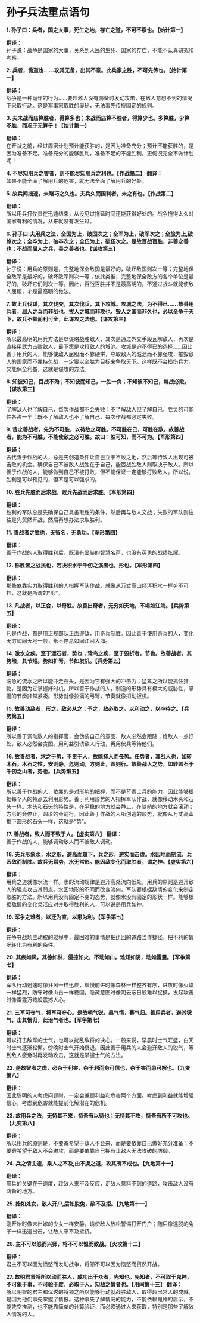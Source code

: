 # 孙子兵法重点语句

**1. 孙子曰：兵者，国之大事，死生之地，存亡之道，不可不察也。【始计第一】**

**翻译：**  
孙子说：战争是国家的大事，关系到人民的生死、国家的存亡，不能不认真研究和考察。

**2. 兵者，诡道也……攻其无备，出其不意。此兵家之胜，不可先传也。【始计第一】**

**翻译：**  
战争是一种诡诈的行为……要趁敌人没有防备时发动攻击，在敌人意想不到的情况下采取行动。这是军事家取胜的奥秘，无法事先传授固定的规则。

**3. 夫未战而庙算胜者，得算多也；未战而庙算不胜者，得算少也。多算胜，少算不胜，而况于无算乎！【始计第一】**

**翻译：**  
在开战之前，经过周密计划预计能获胜的，是因为准备充分；预计不能获胜的，是因为准备不足。准备充分的能够胜利，准备不足的不能胜利，更何况完全不做计划呢！

**4. 不尽知用兵之害者，则不能尽知用兵之利也。【作战第二】**
**翻译：**  
如果不能全面了解用兵的危害，就无法全面了解用兵的好处。

**5. 故兵闻拙速，未睹巧之久也。夫兵久而国利者，未之有也。【作战第二】**

**翻译：**  
所以用兵打仗贵在迅速结束，从没见过拖延时间还能获得好处的。战争拖得太久对国家有利的情况，从来就没有发生过。

**6. 孙子曰:夫用兵之法，全国为上，破国次之；全军为上，破军次之；全旅为上,破旅次之；全卒为上，破卒次之；全伍为上，破伍次之。是故百战百胜，非善之善也；不战而屈人之兵，善之善者也。【谋攻第三】**

**翻译：**  
孙子说：用兵的原则是，完整地保全敌国是最好的，破坏敌国则次一等；完整地保全敌军是最好的，破坏敌军则次一等；依此类推，完整地保全敌方的各个单位是最好的，破坏它们则次一等。因此，百战百胜并不是最高明的，不通过战斗就能使敌人屈服，才是最高明的做法。

**7. 故上兵伐谋，其次伐交，其次伐兵，其下攻城。攻城之法，为不得已……故善用兵者，屈人之兵而非战也，拔人之城而非攻也，毁人之国而非久也，必以全争于天下，故兵不顿而利可全，此谋攻之法也。【谋攻第三】**

**翻译：**  
所以最高明的用兵方法是以谋略战胜敌人，其次是通过外交手段瓦解敌人，再次是直接用武力击败敌人，最下策是攻打敌人的城池。攻城是迫不得已的选择……因此善于用兵的人，能够使敌人屈服而不靠硬拼，夺取敌人的城池而不靠强攻，摧毁敌人的国家而不靠持久战，一定要以全胜为目标来争取天下。这样既不会损伤兵力，又能保全利益，这就是谋攻的方法。

**8. 知彼知己，百战不殆；不知彼而知己，一胜一负；不知彼不知己，每战必败。【谋攻第三】**

**翻译：**  
了解敌人也了解自己，每次作战都不会失败；不了解敌人但了解自己，胜负的可能性各占一半；既不了解敌人也不了解自己，每次作战都必定失败。

**9. 昔之善战者，先为不可胜，以待敌之可胜。不可胜在己，可胜在敌。故善战者，能为不可胜，不能使敌之必可胜。故曰：胜可知，而不可为。【军形第四】**

**翻译：**  
古代善于作战的人，总是先创造条件让自己立于不败之地，然后等待敌人出现可被击败的机会。确保自己不被敌人战胜在于自己，能否战胜敌人则取决于敌人。所以善于作战的人，能够做到自己不被打败，但不能保证一定能够打败敌人。所以说，胜利是可以预见的，但不是可以强求的。


**10. 胜兵先胜而后求战，败兵先战而后求胜。【军形第四】**

**翻译：**  
胜利的军队总是先确保自己具备取胜的条件，然后再与敌人交战；失败的军队则往往是先贸然开战，然后再想办法求取胜利。

**11. 善战者之胜也，无智名，无勇功。【军形第四】**

**翻译：**  
善于作战的人取得胜利后，既没有显赫的智慧名声，也没有英勇的战绩炫耀。

**12. 称胜者之战民也，若决积水于千仞之溪者也，形也。【军形第四】**

**翻译：**  
那些依靠实力取得胜利的人指挥军队作战，就像从万丈高山倾泻积水一样势不可挡，这就是所谓的“形”。

**13. 凡战者，以正合，以奇胜。故善出奇者，无穷如天地，不竭如江海。【兵势第五】**

**翻译：**  
凡是作战，都是用正规部队正面迎敌，用奇兵制胜。因此善于使用奇兵的人，变化无穷如同天地一般，永不停息如同江河大海。

**14. 激水之疾，至于漂石者，势也；鸷鸟之疾，至于毁折者，节也。故善战者，其势险，其节短。势如扩弩，节如发机。【兵势第五】**

**翻译：**  
湍急的流水之所以能冲走石头，是因为它有强大的冲击力；猛禽之所以能抓住猎物，是因为它掌握好时机。所以善于作战的人，制造的形势具有极大的威胁性，掌握的节奏非常紧凑。形势就像拉满的弓弩，节奏就像扣动扳机。

**15. 故善动敌者，形之，敌必从之；予之，敌必取之。以利动之，以卒待之。【兵势第五】**

**翻译：**  
所以善于调动敌人的指挥官，会伪装自己的意图，敌人必然会跟随；给敌人一点好处，敌人必然会贪图。用利益引诱敌人行动，再用伏兵等待他们。

**16. 故善战者，求之于势，不责于人，故能择人而任势。任势者，其战人也，如转木石。木石之性，安则静，危则动，方则止，圆则行。故善战人之势，如转圆石于千仞之山者，势也。【兵势第五】**

**翻译：**  
所以善于作战的人，依靠的是对形势的把握，而不是苛责士兵的能力，因此能够根据每个人的特点去利用形势。善于利用形势的人指挥军队作战，就像移动木头和石头一样。木头和石头的特性是，在平稳的地方就会静止，在陡峭的地方就会滚动；方形的会停止，圆形的会前行。因此善于作战的人所创造的形势，就像从万丈高山推下圆形的石头一样，这就是“势”。

**17. 善战者，致人而不致于人。【虚实第六】**
**翻译：**  
善于作战的人，能够调动敌人而不被敌人调动。

**18. 夫兵形象水，水之形，避高而趋下，兵之形，避实而击虚。水因地而制流，兵因敌而制胜。故兵无常势，水无常形。能因敌变化而取胜者，谓之神。【虚实第六】**

**翻译：**  
用兵之道就像水流一样。水的流动规律是避开高处流向低处，用兵的原则是避开敌人的强点攻击其弱点。水因地形的不同而改变流向，军队要根据敌情的变化来制定取胜的方法。所以用兵没有固定不变的态势，就像水没有固定的形状一样。能够根据敌情的变化灵活应对并取得胜利的人，可以说是用兵如神。

**19. 军争之难者，以迂为直，以患为利。【军争第七】**

**翻译：**  
在争夺战场主动权的过程中，最困难的事情是把迂回的道路当作捷径，把不利的情况转化为有利的条件。


**20. 其疾如风，其徐如林，侵掠如火，不动如山，难知如阴，动如雷震。【军争第七】**

**翻译：**  
军队行动迅速时像狂风一样迅疾，缓慢前进时像森林一样整齐有序，进攻时像火焰一样猛烈，防守时像山岳一样稳固，隐藏意图时像阴云蔽日般难以捉摸，发起攻击时像雷霆万钧般震撼人心。

**21. 三军可夺气，将军可夺心。是故朝气锐，昼气惰，暮气归。善用兵者，避其锐气，击其惰归，此治气者也。【军争第七】**

**翻译：**  
可以打击敌军的士气，也可以扰乱敌将的决心。一般来说，早晨时士气旺盛，白天时士气逐渐松懈，傍晚时士气开始衰退。因此善于用兵的人会避开敌人的锐气，等到敌人疲惫时再发动攻击，这就是掌握士气的方法。

**22. 是故智者之虑，必杂于利害，杂于利而务可信也，杂于害而患可解也。【九变第八】**

**翻译：**  
因此聪明的人考虑问题时，一定会兼顾利益和危害两个方面。考虑到利益就能增强信心，考虑到危害就能提前化解潜在的危机。

**23. 故用兵之法，无恃其不来，恃吾有以待也；无恃其不攻，恃吾有所不可攻也。【九变第八】**

**翻译：**  
所以用兵的原则是，不要寄希望于敌人不会来，而是要依靠自己做好充分准备；不要寄希望于敌人不会进攻，而是要依靠自己拥有让敌人无法攻破的防御。

**24. 兵之情主速，乘人之不及,由不虞之道，攻其所不戒也。【九地第十一】**

**翻译：**  
用兵的关键在于速度，趁敌人来不及反应，走敌人意料不到的道路，攻击敌人没有防备的地方。


**25. 始如处女，敌人开户,后如脱兔，敌不及拒。【九地第十一】**

**翻译：**  
刚开始时像未出嫁的少女一样安静，诱使敌人放松警惕打开门户；随后像逃脱的兔子一样迅速出击，让敌人来不及抵抗。

**26. 主不可以怒而兴师，将不可以愠而致战。【火攻第十二】**

**翻译：**  
君主不可以因为愤怒而发动战争，将领不可以因为恼怒而贸然开战。

**27. 故明君贤将所以动而胜人，成功出于众者，先知也。先知者，不可取于鬼神，不可象于事，不可验于度，必取于人，知敌之情者也。【用间第十三】**
**翻译：**  
所以明智的君主和优秀的将领之所以能够行动就战胜敌人，取得超出常人的成就，是因为他们事先掌握了情报。这种事先了解情况的能力，不能依赖鬼神的启示，不能凭空推测，也不能靠简单的计算验证，而必须通过人来获取，特别是那些了解敌人情况的人。
